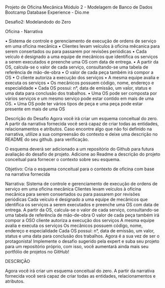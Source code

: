 Projeto de Oficina Mecânica
Módulo 2 - Modelagem de Banco de Dados
Bootcamp Database Experience - Dio.me


Desafio2: Modelandodo do Zero

Oficina - Narrativa

• Sistema de controle e gerenciamento de execução de
ordens de serviço em uma oficina mecânica
• Clientes levam veículos à oficina mêcanica para serem
consertados ou para passarem por revisões periódicas
• Cada veículo é designado a uma equipe de mecânicos que
identifica os serviços a serem executados e preenche uma
OS com data de entrega.
• A partir da OS, calcula-se o valor de cada serviço,
consultando-se uma tabela de referência de mão-de-obra
• O valor de cada peça também irá compor a OS
• O cliente autoriza a execução dos serviços
• A mesma equipe avalia e executa os serviços
• Os mecânicos possuem código, nome, endereço e
especialidade
• Cada OS possui: n°, data de emissão, um valor, status e uma
data para conclusão dos trabalhos.
• Uma OS pode ser composta por vários serviços e um mesmo
serviço pode estar contido em mais de uma OS.
• Uma OS pode ter vários tipos de peça e uma peça pode
estar presente em mais de uma OS


Descrição do Desafio
Agora você irá criar um esquema conceitual do zero. A partir da narrativa fornecida você será capaz de criar todas as entidades, relacionamentos e atributos. Caso encontre algo que não foi definido na narrativa, utilize a sua compreensão do contexto e deixe uma descrição no README do seu github. para verificação.

O esquema deverá ser adicionado a um repositório do Github para futura avaliação do desafio de projeto. Adicione ao Readme a descrição do projeto conceitual para fornecer o contexto sobre seu esquema.

Objetivo:
Cria o esquema conceitual para o contexto de oficina com base na narrativa fornecida

Narrativa:
Sistema de controle e gerenciamento de execução de ordens de serviço em uma oficina mecânica
Clientes levam veículos à oficina mecânica para serem consertados ou para passarem por revisões  periódicas
Cada veículo é designado a uma equipe de mecânicos que identifica os serviços a serem executados e preenche uma OS com data de entrega.
A partir da OS, calcula-se o valor de cada serviço, consultando-se uma tabela de referência de mão-de-obra
O valor de cada peça também irá compor a OSO cliente autoriza a execução dos serviços
A mesma equipe avalia e executa os serviços
Os mecânicos possuem código, nome, endereço e especialidade
Cada OS possui: n°, data de emissão, um valor, status e uma data para conclusão dos trabalhos.
Agora é a sua vez de ser o protagonista! Implemente o desafio sugerido pela expert e suba seu projeto para um repositório próprio, com isso, você aumentará ainda mais seu portfólio de projetos no GitHub!

DESCRIÇÃO

Agora você irá criar um esquema conceitual do zero. A partir da narrativa fornecida você será capaz de criar todas as entidades, relacionamentos e atributos.